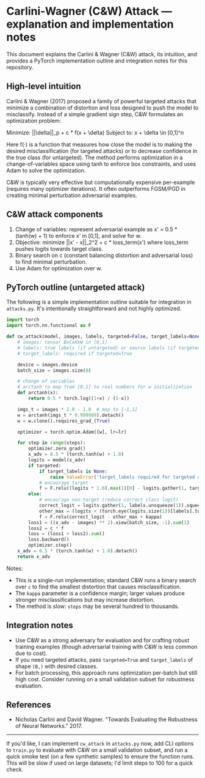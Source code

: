 # Carlini-Wagner (C&W) Attack — explanation and implementation notes

This document explains the Carlini & Wagner (C&W) attack, its intuition, and provides a PyTorch implementation outline and integration notes for this repository.

## High-level intuition

Carlini & Wagner (2017) proposed a family of powerful targeted attacks that minimize a combination of distortion and loss designed to push the model to misclassify. Instead of a simple gradient sign step, C&W formulates an optimization problem:

Minimize: ||\delta||_p + c * f(x + \delta)
Subject to: x + \delta \in [0,1]^n

Here f(·) is a function that measures how close the model is to making the desired misclassification (for targeted attacks) or to decrease confidence in the true class (for untargeted). The method performs optimization in a change-of-variables space using tanh to enforce box constraints, and uses Adam to solve the optimization.

C&W is typically very effective but computationally expensive per-example (requires many optimizer iterations). It often outperforms FGSM/PGD in creating minimal perturbation adversarial examples.

## C&W attack components

1. Change of variables: represent adversarial example as
   x' = 0.5 * (tanh(w) + 1) to enforce x' in [0,1], and solve for w.
2. Objective:
   minimize ||x' - x||_2^2 + c * loss_term(x')
   where loss_term pushes logits towards target class.
3. Binary search on c (constant balancing distortion and adversarial loss) to find minimal perturbation.
4. Use Adam for optimization over w.

## PyTorch outline (untargeted attack)

The following is a simple implementation outline suitable for integration in `attacks.py`. It's intentionally straightforward and not highly optimized.

```python
import torch
import torch.nn.functional as F

def cw_attack(model, images, labels, targeted=False, target_labels=None, c=1e-2, kappa=0, steps=1000, lr=1e-2):
    # images: tensor BxCxHxW in [0,1]
    # labels: true labels (if untargeted) or source labels (if targeted)
    # target_labels: required if targeted=True

    device = images.device
    batch_size = images.size(0)

    # change of variables
    # arctanh to map from [0,1] to real numbers for w initialization
    def arctanh(x):
        return 0.5 * torch.log((1+x) / (1-x))

    imgs_t = images * 2.0 - 1.0  # map to [-1,1]
    w = arctanh(imgs_t * 0.999999).detach()
    w = w.clone().requires_grad_(True)

    optimizer = torch.optim.Adam([w], lr=lr)

    for step in range(steps):
        optimizer.zero_grad()
        x_adv = 0.5 * (torch.tanh(w) + 1.0)
        logits = model(x_adv)
        if targeted:
            if target_labels is None:
                raise ValueError('target_labels required for targeted attack')
            # encourage target
            f = F.relu((logits * 1.0).max(1)[0] - logits.gather(1, target_labels.unsqueeze(1)).squeeze(1) + kappa)
        else:
            # encourage non-target (reduce correct class logit)
            correct_logit = logits.gather(1, labels.unsqueeze(1)).squeeze(1)
            other_max = (logits + (torch.eye(logits.size(1))[labels].to(device) * -1e4)).max(1)[0]
            f = F.relu(correct_logit - other_max + kappa)
        loss1 = ((x_adv - images) ** 2).view(batch_size, -1).sum(1)
        loss2 = c * f
        loss = (loss1 + loss2).sum()
        loss.backward()
        optimizer.step()
    x_adv = 0.5 * (torch.tanh(w) + 1.0).detach()
    return x_adv
```

Notes:
- This is a single-run implementation; standard C&W runs a binary search over `c` to find the smallest distortion that causes misclassification.
- The `kappa` parameter is a confidence margin; larger values produce stronger misclassifications but may increase distortion.
- The method is slow: `steps` may be several hundred to thousands.

## Integration notes

- Use C&W as a strong adversary for evaluation and for crafting robust training examples (though adversarial training with C&W is less common due to cost).
- If you need targeted attacks, pass `targeted=True` and `target_labels` of shape `(B,)` with desired classes.
- For batch processing, this approach runs optimization per-batch but still high cost. Consider running on a small validation subset for robustness evaluation.

## References
- Nicholas Carlini and David Wagner. "Towards Evaluating the Robustness of Neural Networks." 2017.

---

If you'd like, I can implement `cw_attack` in `attacks.py` now, add CLI options to `train.py` to evaluate with C&W on a small validation subset, and run a quick smoke test (on a few synthetic samples) to ensure the function runs. This will be slow if used on large datasets; I'd limit steps to 100 for a quick check.